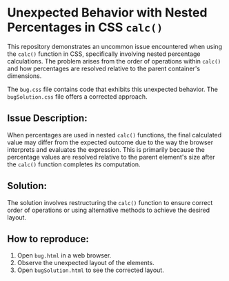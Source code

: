 # Unexpected Behavior with Nested Percentages in CSS `calc()`

This repository demonstrates an uncommon issue encountered when using the `calc()` function in CSS, specifically involving nested percentage calculations. The problem arises from the order of operations within `calc()` and how percentages are resolved relative to the parent container's dimensions.

The `bug.css` file contains code that exhibits this unexpected behavior. The `bugSolution.css` file offers a corrected approach.

## Issue Description:

When percentages are used in nested `calc()` functions, the final calculated value may differ from the expected outcome due to the way the browser interprets and evaluates the expression. This is primarily because the percentage values are resolved relative to the parent element's size after the `calc()` function completes its computation.

## Solution:

The solution involves restructuring the `calc()` function to ensure correct order of operations or using alternative methods to achieve the desired layout.

## How to reproduce:

1. Open `bug.html` in a web browser.
2. Observe the unexpected layout of the elements.
3. Open `bugSolution.html` to see the corrected layout.
